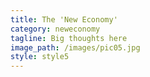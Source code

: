 ```yaml
---
title: The 'New Economy'
category: neweconomy
tagline: Big thoughts here
image_path: /images/pic05.jpg
style: style5
---
```


